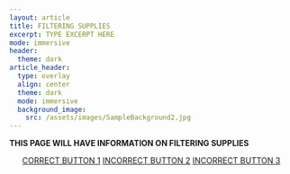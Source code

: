 ```yaml
---
layout: article
title: FILTERING SUPPLIES
excerpt: TYPE EXCERPT HERE
mode: immersive
header:
  theme: dark
article_header:
  type: overlay
  align: center
  theme: dark
  mode: immersive
  background_image:
    src: /assets/images/SampleBackground2.jpg
---
```


**THIS PAGE WILL HAVE INFORMATION ON FILTERING SUPPLIES**


<p align="center">
<a class="button button--outline-primary button--pill" href="Filtering/Filter1">CORRECT BUTTON 1</a> <a class="button button--outline-primary button--pill" href="Filtering/Filter2">INCORRECT BUTTON 2</a> <a class="button button--outline-primary button--pill" href="Filtering/Filter2">INCORRECT BUTTON 3</a></p>
